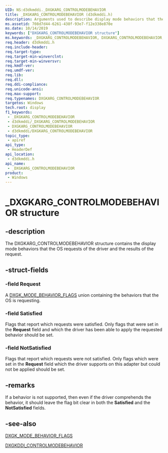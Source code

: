 ```yaml
---
UID: NS:d3dkmddi._DXGKARG_CONTROLMODEBEHAVIOR
title: _DXGKARG_CONTROLMODEBEHAVIOR (d3dkmddi.h)
description: Arguments used to describe display mode behaviors that the OS requests of the driver and the results of the request.
ms.assetid: 708d7d44-6261-438f-93e7-f12e338e870e
ms.date: 10/14/2019
keywords: ["DXGKARG_CONTROLMODEBEHAVIOR structure"]
ms.keywords: _DXGKARG_CONTROLMODEBEHAVIOR, DXGKARG_CONTROLMODEBEHAVIOR, *INOUT_PDXGKARG_CONTROLMODEBEHAVIOR
req.header: d3dkmddi.h
req.include-header: 
req.target-type: 
req.target-min-winverclnt: 
req.target-min-winversvr: 
req.kmdf-ver: 
req.umdf-ver: 
req.lib: 
req.dll: 
req.ddi-compliance: 
req.unicode-ansi: 
req.max-support: 
req.typenames: DXGKARG_CONTROLMODEBEHAVIOR
targetos: Windows
tech.root: display
f1_keywords:
 - _DXGKARG_CONTROLMODEBEHAVIOR
 - d3dkmddi/_DXGKARG_CONTROLMODEBEHAVIOR
 - DXGKARG_CONTROLMODEBEHAVIOR
 - d3dkmddi/DXGKARG_CONTROLMODEBEHAVIOR
topic_type:
 - apiref
api_type:
 - HeaderDef
api_location:
 - d3dkmddi.h
api_name:
 - _DXGKARG_CONTROLMODEBEHAVIOR
product:
 - Windows
---
```


# _DXGKARG_CONTROLMODEBEHAVIOR structure


## -description

The DXGKARG_CONTROLMODEBEHAVIOR structure contains the display mode behaviors that the OS requests of the driver and the results of the request.

## -struct-fields

### -field Request

A [DXGK_MODE_BEHAVIOR_FLAGS](ns-d3dkmddi-_dxgk_mode_behavior_flags.md) union containing the behaviors that the OS is requesting.

### -field Satisfied

Flags that report which requests were satisfied. Only flags that were set in the **Request** field and which the driver has been able to apply the requested behavior should be set.

### -field NotSatisfied

Flags that report which requests were not satisfied. Only flags which were set in the **Request** field which the driver supports on this adapter but could not be applied should be set.

## -remarks

If a behavior is not supported, then even if the driver comprehends the behavior, it should leave the flag bit clear in both the **Satisfied** and the **NotSatisfied** fields.

## -see-also

[DXGK_MODE_BEHAVIOR_FLAGS](ns-d3dkmddi-_dxgk_mode_behavior_flags.md)

[DXGKDDI_CONTROLMODEBEHAVIOR](nc-d3dkmddi-dxgkddi_controlmodebehavior.md)

